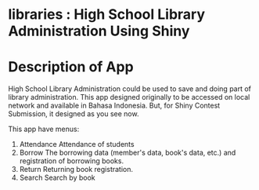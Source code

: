 # libraries : High School Library Administration Using Shiny

# Description of App

High School Library Administration could be used to save and doing part of library administration. This app designed originally to be accessed on local network and available in Bahasa Indonesia. But, for Shiny Contest Submission, it designed as you see now. 

This app have menus:
1. Attendance 
    Attendance of students
2. Borrow
    The borrowing data (member's data, book's data, etc.) and registration of borrowing books.
3. Return
    Returning book registration.
4. Search
    Search by book
